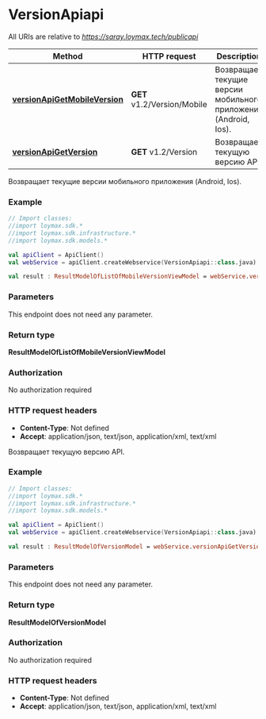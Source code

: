 # VersionApiapi

All URIs are relative to *https://saray.loymax.tech/publicapi*

Method | HTTP request | Description
------------- | ------------- | -------------
[**versionApiGetMobileVersion**](VersionApiapi.md#versionApiGetMobileVersion) | **GET** v1.2/Version/Mobile | Возвращает текущие версии мобильного приложения (Android, Ios).
[**versionApiGetVersion**](VersionApiapi.md#versionApiGetVersion) | **GET** v1.2/Version | Возвращает текущую версию API.



Возвращает текущие версии мобильного приложения (Android, Ios).

### Example
```kotlin
// Import classes:
//import loymax.sdk.*
//import loymax.sdk.infrastructure.*
//import loymax.sdk.models.*

val apiClient = ApiClient()
val webService = apiClient.createWebservice(VersionApiapi::class.java)

val result : ResultModelOfListOfMobileVersionViewModel = webService.versionApiGetMobileVersion()
```

### Parameters
This endpoint does not need any parameter.

### Return type

**ResultModelOfListOfMobileVersionViewModel**

### Authorization

No authorization required

### HTTP request headers

 - **Content-Type**: Not defined
 - **Accept**: application/json, text/json, application/xml, text/xml


Возвращает текущую версию API.

### Example
```kotlin
// Import classes:
//import loymax.sdk.*
//import loymax.sdk.infrastructure.*
//import loymax.sdk.models.*

val apiClient = ApiClient()
val webService = apiClient.createWebservice(VersionApiapi::class.java)

val result : ResultModelOfVersionModel = webService.versionApiGetVersion()
```

### Parameters
This endpoint does not need any parameter.

### Return type

**ResultModelOfVersionModel**

### Authorization

No authorization required

### HTTP request headers

 - **Content-Type**: Not defined
 - **Accept**: application/json, text/json, application/xml, text/xml

